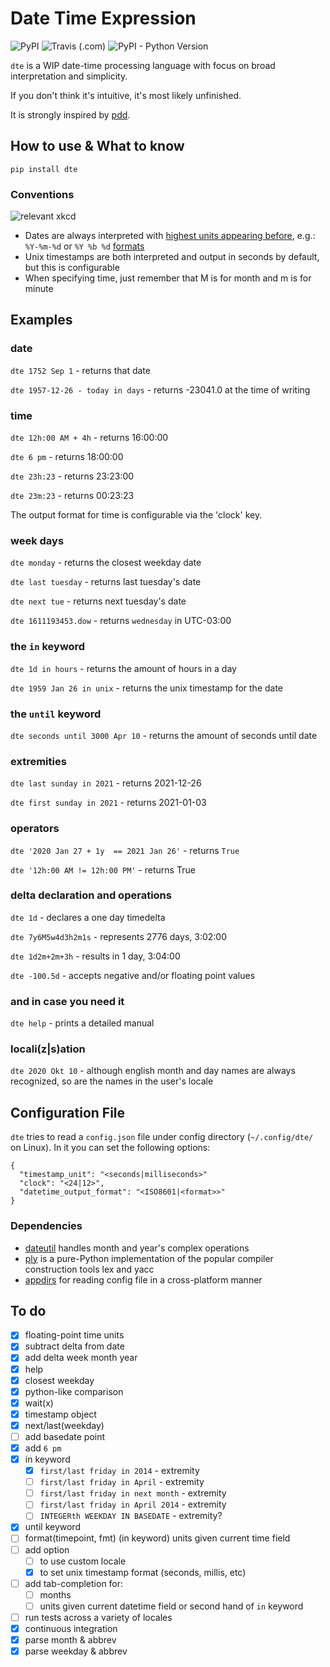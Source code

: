 # Date Time Expression

![PyPI](https://img.shields.io/pypi/v/dte)
![Travis (.com)](https://img.shields.io/travis/com/mvrozanti/dte)
![PyPI - Python Version](https://img.shields.io/pypi/pyversions/dte)

`dte` is a WIP date-time processing language with focus on broad interpretation and simplicity.

If you don't think it's intuitive, it's most likely unfinished.

It is strongly inspired by [pdd](https://github.com/jarun/pdd).

## How to use & What to know

`pip install dte`

### Conventions
![relevant xkcd](https://sslimgs.xkcd.com/comics/iso_8601.png)
- Dates are always interpreted with [highest units appearing before](https://preview.redd.it/hlpo8ia9f9a41.png?auto=webp&s=051d6cc18d06399dab01ea45e9ed0d2255b004c1), e.g.: `%Y-%m-%d` or `%Y %b %d` [formats](https://strftime.org/)
- Unix timestamps are both interpreted and output in seconds by default, but this is configurable
- When specifying time, just remember that M is for month and m is for minute

## Examples

### date
`dte 1752 Sep 1` - returns that date

`dte 1957-12-26 - today in days` - returns -23041.0 at the time of writing

### time
`dte 12h:00 AM + 4h` - returns 16:00:00 

`dte 6 pm` - returns 18:00:00 

`dte 23h:23` - returns 23:23:00

`dte 23m:23` - returns 00:23:23

The output format for time is configurable via the 'clock' key.

### week days
`dte monday` - returns the closest weekday date

`dte last tuesday` - returns last tuesday's date

`dte next tue` - returns next tuesday's date

`dte 1611193453.dow` - returns `wednesday` in UTC-03:00

### the `in` keyword

`dte 1d in hours` - returns the amount of hours in a day

`dte 1959 Jan 26 in unix` - returns the unix timestamp for the date

### the `until` keyword

`dte seconds until 3000 Apr 10` - returns the amount of seconds until date

### extremities

`dte last sunday in 2021` - returns 2021-12-26

`dte first sunday in 2021` - returns 2021-01-03

### operators

`dte '2020 Jan 27 + 1y  == 2021 Jan 26'` - returns `True`

`dte '12h:00 AM != 12h:00 PM'` - returns True

### delta declaration and operations
`dte 1d` - declares a one day timedelta

`dte 7y6M5w4d3h2m1s` - represents 2776 days, 3:02:00

`dte 1d2m+2m+3h` - results in 1 day, 3:04:00

`dte -100.5d` - accepts negative and/or floating point values

### and in case you need it
`dte help` - prints a detailed manual

### locali(z|s)ation
`dte 2020 Okt 10` - although english month and day names are always recognized, so are the names in the user's locale

## Configuration File

`dte` tries to read a `config.json` file under config directory (`~/.config/dte/` on Linux). In it you can set the following options:

```
{
  "timestamp_unit": "<seconds|milliseconds>"
  "clock": "<24|12>",
  "datetime_output_format": "<ISO8601|<format>>"
}
```

### Dependencies
- [dateutil](https://github.com/dateutil/dateutil) handles month and year's complex operations
- [ply](https://github.com/dabeaz/ply) is a pure-Python implementation of the popular compiler construction tools lex and yacc 
- [appdirs](https://github.com/ActiveState/appdirs) for reading config file in a cross-platform manner

## To do
- [x] floating-point time units
- [x] subtract delta from date
- [x] add delta week month year
- [x] help
- [x] closest weekday
- [x] python-like comparison
- [x] wait(x)
- [x] timestamp object
- [x] next/last(weekday)
- [ ] add basedate point
- [x] add `6 pm`
- [x] in keyword
  - [x] `first/last friday in 2014` - extremity
  - [ ] `first/last friday in April` - extremity
  - [ ] `first/last friday in next month` - extremity
  - [ ] `first/last friday in April 2014` - extremity
  - [ ] `INTEGERth WEEKDAY IN BASEDATE` - extremity?
- [x] until keyword
- [ ] format(timepoint, fmt) (in keyword) units given current time field
- [ ] add option
  - [ ] to use custom locale
  - [x] to set unix timestamp format (seconds, millis, etc)
- [ ] add tab-completion for:
  - [ ] months
  - [ ] units given current datetime field or second hand of `in` keyword
- [ ] run tests across a variety of locales
- [x] continuous integration
- [x] parse month & abbrev
- [x] parse weekday & abbrev
